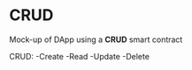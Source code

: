 # CRUD
Mock-up of DApp using a <strong>CRUD</strong> smart contract

CRUD:
-Create
-Read
-Update
-Delete
